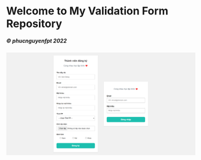 # Welcome to My Validation Form Repository
##### © phucnguyenfpt 2022
![Project Web after learn JavaScript](https://github.com/phucnguyenfpt/Validation-Forms/blob/main/screenshots/FormValidation.png)